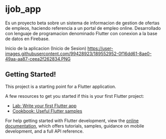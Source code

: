 # ijob_app

Es un proyecto beta sobre un sistema de informacion de gestion de ofertas de empleos, haciendo referencia a un portal de empleo  online.
Desarrollado con lenguaje de programacion denominado Flutter con conexion a la base de datos en Firebase.

Inicio de la aplicacion (Inicio de Sesion)
https://user-images.githubusercontent.com/99428923/189552952-0f16dd61-8ae0-49aa-aa87-ceea2f262834.PNG

## Getting Started!

This project is a starting point for a Flutter application.

A few resources to get you started if this is your first Flutter project:

- [Lab: Write your first Flutter app](https://docs.flutter.dev/get-started/codelab)
- [Cookbook: Useful Flutter samples](https://docs.flutter.dev/cookbook)

For help getting started with Flutter development, view the
[online documentation](https://docs.flutter.dev/), which offers tutorials,
samples, guidance on mobile development, and a full API reference.

